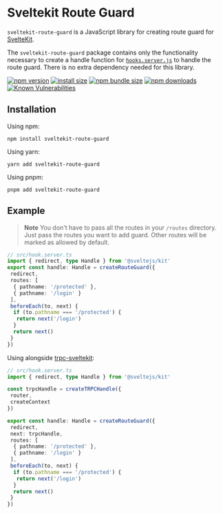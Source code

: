 # Sveltekit Route Guard

`sveltekit-route-guard` is a JavaScript library for creating route guard for [SvelteKit](https://kit.svelte.dev).

The `sveltekit-route-guard` package contains only the functionality necessary to create a handle function for [`hooks.server.js`](https://kit.svelte.dev/docs/hooks) to handle the route guard. There is no extra dependency needed for this library.

[![npm version](https://img.shields.io/npm/v/sveltekit-route-guard.svg?style=flat-square)](https://www.npmjs.org/package/sveltekit-route-guard)
[![install size](https://img.shields.io/badge/dynamic/json?url=https://packagephobia.com/v2/api.json?p=sveltekit-route-guard&query=$.install.pretty&label=install%20size&style=flat-square)](https://packagephobia.now.sh/result?p=sveltekit-route-guard)
[![npm bundle size](https://img.shields.io/bundlephobia/minzip/sveltekit-route-guard?style=flat-square)](https://bundlephobia.com/package/sveltekit-route-guard@latest)
[![npm downloads](https://img.shields.io/npm/dm/sveltekit-route-guard.svg?style=flat-square)](https://npm-stat.com/charts.html?package=sveltekit-route-guard)
[![Known Vulnerabilities](https://snyk.io/test/npm/sveltekit-route-guard/badge.svg)](https://snyk.io/test/npm/sveltekit-route-guard)

## Installation

Using npm:

```shell
npm install sveltekit-route-guard
```

Using yarn:

```shell
yarn add sveltekit-route-guard
```

Using pnpm:

```shell
pnpm add sveltekit-route-guard
```

## Example

> **Note** You don't have to pass all the routes in your `/routes` directory. Just pass the routes you want to add guard. Other routes will be marked as allowed by default.

```ts
// src/hook.server.ts
import { redirect, type Handle } from '@sveltejs/kit'
export const handle: Handle = createRouteGuard({
 redirect,
 routes: [
  { pathname: '/protected' },
  { pathname: '/login' }
 ],
 beforeEach(to, next) {
  if (to.pathname === '/protected') {
   return next('/login')
  }
  return next()
 }
})

```

Using alongside [trpc](https://trpc.io/)[-sveltekit](https://icflorescu.github.io/trpc-sveltekit/):

```ts
// src/hook.server.ts
import { redirect, type Handle } from '@sveltejs/kit'

const trpcHandle = createTRPCHandle({
 router,
 createContext
})

export const handle: Handle = createRouteGuard({
 redirect,
 next: trpcHandle,
 routes: [
  { pathname: '/protected' },
  { pathname: '/login' }
 ],
 beforeEach(to, next) {
  if (to.pathname === '/protected') {
   return next('/login')
  }
  return next()
 }
})

```
